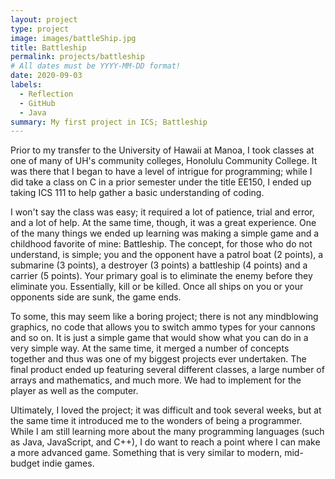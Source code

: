 ```yaml
---
layout: project
type: project
image: images/battleShip.jpg
title: Battleship
permalink: projects/battleship
# All dates must be YYYY-MM-DD format!
date: 2020-09-03
labels:
  - Reflection
  - GitHub
  - Java
summary: My first project in ICS; Battleship
---
```


Prior to my transfer to the University of Hawaii at Manoa, I took classes at one of many of UH's community colleges, Honolulu Community College. It was there that I began to have a level of intrigue for programming; while I did take a class on C in a prior semester under the title EE150, I ended up taking ICS 111 to help gather a basic understanding of coding.

I won't say the class was easy; it required a lot of patience, trial and error, and a lot of help. At the same time, though, it was a great experience. One of the many things we ended up learning was making a simple game and a childhood favorite of mine: Battleship. The concept, for those who do not understand, is simple; you and the opponent have a patrol boat (2 points), a submarine (3 points), a destroyer (3 points) a battleship (4 points) and a carrier (5 points). Your primary goal is to eliminate the enemy before they eliminate you. Essentially, kill or be killed. Once all ships on you or your opponents side are sunk, the game ends.

To some, this may seem like a boring project; there is not any mindblowing graphics, no code that allows you to switch ammo types for your cannons and so on. It is just a simple game that would show what you can do in a very simple way. At the same time, it merged a number of concepts together and thus was one of my biggest projects ever undertaken. The final product ended up featuring several different classes, a large number of arrays and mathematics, and much more. We had to implement for the player as well as the computer.

Ultimately, I loved the project; it was difficult and took several weeks, but at the same time it introduced me to the wonders of being a programmer. While I am still learning more about the many programming languages (such as Java, JavaScript, and C++), I do want to reach a point where I can make a more advanced game. Something that is very similar to modern, mid-budget indie games.
